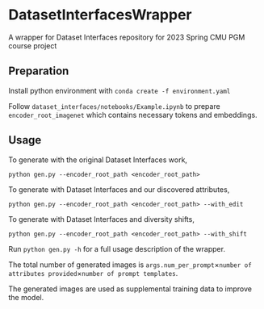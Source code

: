# DatasetInterfacesWrapper
A wrapper for Dataset Interfaces repository for 2023 Spring CMU PGM course project

## Preparation
Install python environment with 
`conda create -f environment.yaml`

Follow `dataset_interfaces/notebooks/Example.ipynb` to prepare `encoder_root_imagenet` which contains necessary tokens and embeddings.

## Usage
To generate with the original Dataset Interfaces work,

`python gen.py --encoder_root_path <encoder_root_path>`

To generate with Dataset Interfaces and our discovered attributes,

`python gen.py --encoder_root_path <encoder_root_path> --with_edit`

To generate with Dataset Interfaces and diversity shifts,

`python gen.py --encoder_root_path <encoder_root_path> --with_shift`

Run `python gen.py -h` for a full usage description of the wrapper.

The total number of generated images is `args.num_per_prompt`$\times$`number of attributes provided`$\times$`number of prompt templates`.

The generated images are used as supplemental training data to improve the model.
